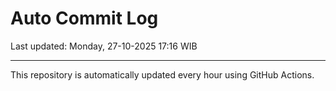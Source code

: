 # Auto Commit Log

Last updated: Monday, 27-10-2025 17:16 WIB

---

This repository is automatically updated every hour using GitHub Actions.

